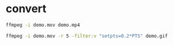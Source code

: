 # convert

```bash
ffmpeg -i demo.mov demo.mp4
```

```bash
ffmpeg -i demo.mov -r 5 -filter:v "setpts=0.2*PTS" demo.gif
```
